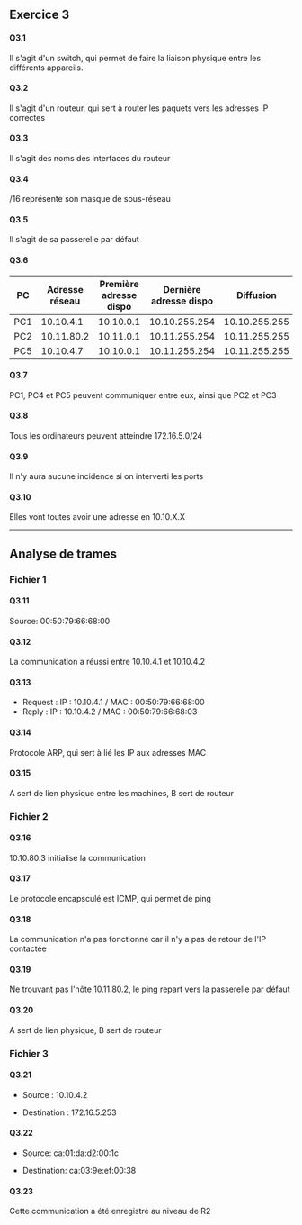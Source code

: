 ## Exercice 3

#### Q3.1

Il s'agit d'un switch, qui permet de faire la liaison physique entre les différents appareils.

#### Q3.2

Il s'agit d'un routeur, qui sert à router les paquets vers les adresses IP correctes

#### Q3.3

Il s'agit des noms des interfaces du routeur

#### Q3.4

/16 représente son masque de sous-réseau

#### Q3.5

Il s'agit de sa passerelle par défaut

#### Q3.6

| PC | Adresse réseau | Première adresse dispo | Dernière adresse dispo | Diffusion |
| --- | --- | --- | --- | --- |
| PC1 | 10.10.4.1 | 10.10.0.1 | 10.10.255.254 | 10.10.255.255 |
| PC2 | 10.11.80.2 | 10.11.0.1 | 10.11.255.254 | 10.11.255.255 |
| PC5 | 10.10.4.7 | 10.10.0.1 | 10.11.255.254 | 10.11.255.255 |

#### Q3.7

PC1, PC4 et PC5 peuvent communiquer entre eux, ainsi que PC2 et PC3

#### Q3.8

Tous les ordinateurs peuvent atteindre 172.16.5.0/24

#### Q3.9

Il n'y aura aucune incidence si on interverti les ports

#### Q3.10

Elles vont toutes avoir une adresse en 10.10.X.X

---

## Analyse de trames

### Fichier 1

#### Q3.11

Source: 00:50:79:66:68:00 

#### Q3.12

La communication a réussi entre 10.10.4.1 et 10.10.4.2

#### Q3.13

- Request : IP : 10.10.4.1 / MAC : 00:50:79:66:68:00
- Reply : IP : 10.10.4.2 / MAC : 00:50:79:66:68:03

#### Q3.14

Protocole ARP, qui sert à lié les IP aux adresses MAC

#### Q3.15

A sert de lien physique entre les machines, B sert de routeur

### Fichier 2

#### Q3.16

10.10.80.3 initialise la communication

#### Q3.17

Le protocole encapsculé est ICMP, qui permet de ping

#### Q3.18

La communication n'a pas fonctionné car il n'y a pas de retour de l'IP contactée

#### Q3.19

Ne trouvant pas l'hôte 10.11.80.2, le ping repart vers la passerelle par défaut

#### Q3.20

A sert de lien physique, B sert de routeur

### Fichier 3

#### Q3.21

- Source : 10.10.4.2
  
- Destination : 172.16.5.253

#### Q3.22

- Source: ca:01:da:d2:00:1c 

- Destination: ca:03:9e:ef:00:38 

#### Q3.23

Cette communication a été enregistré au niveau de R2



 
